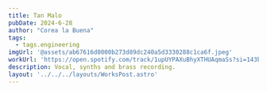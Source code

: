 ```yaml
---
title: Tan Malo
pubDate: 2024-6-28
author: "Corea la Buena"
tags:
  - tags.engineering
imgUrl: '@assets/ab67616d0000b273d89dc240a5d3330288c1ca6f.jpeg'
workUrl: 'https://open.spotify.com/track/1upUYPAXuBhyXTHUAqmaSs?si=143b1a689095479c'
description: Vocal, synths and brass recording.
layout: '../../../layouts/WorksPost.astro'
---
```


